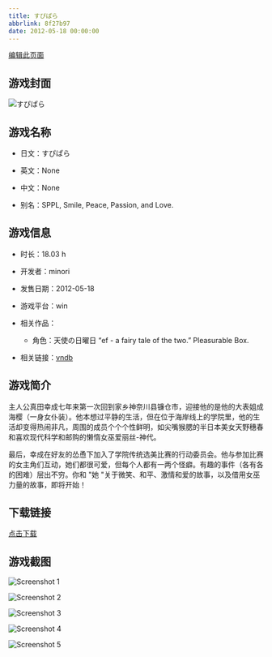 ```yaml
---
title: すぴぱら
abbrlink: 8f27b97
date: 2012-05-18 00:00:00
---
```

[编辑此页面](https://github.com/ACG-3/ADV3-source/blob/main/source/_posts/games/%E3%81%99%E3%81%B4%E3%81%B1%E3%82%89.md)

## 游戏封面

![すぴぱら](https://pan.timero.xyz/onedrive/img_lib_001/%E3%81%99%E3%81%B4%E3%81%B1%E3%82%89_cover.avif)


## 游戏名称

- 日文：すぴぱら
- 英文：None
- 中文：None

- 别名：SPPL, Smile, Peace, Passion, and Love.


## 游戏信息

- 时长：18.03 h
- 开发者：minori
- 发售日期：2012-05-18
- 游戏平台：win
- 相关作品：
   - 角色：天使の日曜日 “ef - a fairy tale of the two.” Pleasurable Box.

- 相关链接：[vndb](https://vndb.org/v6700)


## 游戏简介

主人公真田幸成七年来第一次回到家乡神奈川县镰仓市，迎接他的是他的大表姐成海樱（一身女仆装）。他本想过平静的生活，但在位于海岸线上的学院里，他的生活却变得热闹非凡，周围的成员个个个性鲜明，如尖嘴猴腮的半日本美女天野穗春和喜欢现代科学和邮购的懒惰女巫爱丽丝-神代。

最后，幸成在好友的怂恿下加入了学院传统选美比赛的行动委员会。他与参加比赛的女主角们互动，她们都很可爱，但每个人都有一两个怪癖。有趣的事件（各有各的困难）层出不穷。你和 "她 "关于微笑、和平、激情和爱的故事，以及借用女巫力量的故事，即将开始！




## 下载链接

[点击下载](https://pan.timero.xyz/onedrive/adv_lib_001/%E3%81%99%E3%81%B4%E3%81%B1%E3%82%89)


## 游戏截图


![Screenshot 1](https://pan.timero.xyz/onedrive/img_lib_001/%E3%81%99%E3%81%B4%E3%81%B1%E3%82%89_Screenshot_1.avif)

![Screenshot 2](https://pan.timero.xyz/onedrive/img_lib_001/%E3%81%99%E3%81%B4%E3%81%B1%E3%82%89_Screenshot_2.avif)

![Screenshot 3](https://pan.timero.xyz/onedrive/img_lib_001/%E3%81%99%E3%81%B4%E3%81%B1%E3%82%89_Screenshot_3.avif)

![Screenshot 4](https://pan.timero.xyz/onedrive/img_lib_001/%E3%81%99%E3%81%B4%E3%81%B1%E3%82%89_Screenshot_4.avif)

![Screenshot 5](https://pan.timero.xyz/onedrive/img_lib_001/%E3%81%99%E3%81%B4%E3%81%B1%E3%82%89_Screenshot_5.avif)

